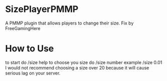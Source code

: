 # SizePlayerPMMP
A PMMP plugin that allows players to change their size.
Fix by FreeGamingHere
# How to Use
to start do /size help
to choose you size do /size number example /size 0.01 
I would not recommend choosing a size over 20 because it will cause serious lag on your server.
